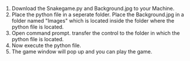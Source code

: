 1. Download the Snakegame.py and Background.jpg to your Machine.
2. Place the python file in a seperate folder. Place the Background.jpg in a folder named "Images" which is located inside the folder where the python file is located.
3. Open command prompt. transfer the control to the folder in which the python file is located.
4. Now execute the python file.
5. The game window will pop up and you can play the game.
